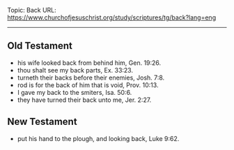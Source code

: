 Topic: Back
URL: https://www.churchofjesuschrist.org/study/scriptures/tg/back?lang=eng

---

## Old Testament

- his wife looked back from behind him, Gen. 19:26.
- thou shalt see my back parts, Ex. 33:23.
- turneth their backs before their enemies, Josh. 7:8.
- rod is for the back of him that is void, Prov. 10:13.
- I gave my back to the smiters, Isa. 50:6.
- they have turned their back unto me, Jer. 2:27.

## New Testament

- put his hand to the plough, and looking back, Luke 9:62.

